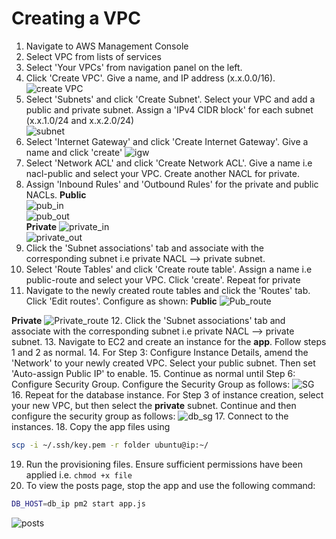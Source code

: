 # Creating a VPC
1. Navigate to AWS Management Console
2. Select VPC from lists of services
3. Select 'Your VPCs' from navigation panel on the left.
4. Click 'Create VPC'. Give a name, and IP address (x.x.0.0/16).  
![create VPC](images/create_vpc.png)
5. Select 'Subnets' and click 'Create Subnet'. Select your VPC and add a public and private subnet. Assign a 'IPv4 CIDR block' for each subnet (x.x.1.0/24 and x.x.2.0/24)   
![subnet](images/subnets.png)
6. Select 'Internet Gateway' and click 'Create Internet Gateway'. Give a name and click 'create'
![igw](images/igw.png)
7. Select 'Network ACL' and click 'Create Network ACL'. Give a name i.e nacl-public and select your VPC. Create another NACL for private.
8. Assign 'Inbound Rules' and 'Outbound Rules' for the private and public NACLs.
**Public**    
![pub_in](images/pub_in.png)   
![pub_out](images/pub_out.png)    
**Private**
![private_in](images/private_in.png)   
![private_out](images/priv_out.png)    
9. Click the 'Subnet associations' tab and associate with the corresponding subnet i.e private NACL --> private subnet.
10. Select 'Route Tables' and click 'Create route table'. Assign a name i.e public-route and select your VPC. Click 'create'. Repeat for private
11. Navigate to the newly created route tables and click the 'Routes' tab. Click 'Edit routes'. Configure as shown:
**Public**
![Pub_route](images/pub_route.png)     

**Private**
![Private_route](images/priv_route.png)
12. Click the 'Subnet associations' tab and associate with the corresponding subnet i.e private NACL --> private subnet.
13. Navigate to EC2 and create an instance for the **app**. Follow steps 1 and 2 as normal.
14. For Step 3: Configure Instance Details, amend the 'Network' to your newly created VPC. Select your public subnet. Then set 'Auto-assign Public IP' to enable.
15. Continue as normal until Step 6: Configure Security Group. Configure the Security Group as follows:
![SG](images/app_sg.png)
16. Repeat for the database instance. For Step 3 of instance creation, select your new VPC, but then select the **private** subnet. Continue and then configure the security group as follows:
![db_sg](images/db_sg.png)
17. Connect to the instances.
18. Copy the app files using
```bash
scp -i ~/.ssh/key.pem -r folder ubuntu@ip:~/
```
19. Run the provisioning files. Ensure sufficient permissions have been applied i.e. ```chmod +x file```
20. To view the posts page, stop the app and use the following command:
```bash
DB_HOST=db_ip pm2 start app.js
```     

![posts](images/posts.png)
